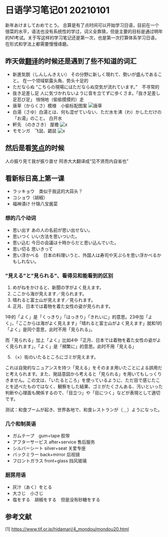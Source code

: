 # 日语学习笔记01 20210101

新年あけましておめでとう。
总算是有了点时间可以开始学习日语，目前在一个很菜的水平，语法也没有系统性的学过，词义全靠猜，但是主要的目标是通过明年的N1考试。关于写这样的学习笔记还是第一次，也是第一次打算体系学习日语，在形式和学法上都需要慢慢琢磨。

## 昨天做[翻译](https://www.bilibili.com/video/BV1Ap4y1B7NE)的时候还是遇到了些不知道的词汇

+ 新進気鋭（しんしんきえい） その分野に新しく現れて、勢いが盛んであること。 在一个领域崭露头角、势头十足的
+ ただならぬ “こちらの現場にはただならぬ空気が流れています。”　不寻常的
+ 抜き足差し足  人に気づかれないように音を立てずに歩くさま。「抜き足差し足忍び足」 悄悄地（偷偷摸摸的）走
+ 唐草（からくさ）模様　小偷标配图案 ![唐草](/img/01/1.jpg)
+ 白湯（さゆ）白湯とは、何も混ぜていない、ただ水を沸（わ）かしただけの「お湯」のこと。 白开水
+ 軒先 （のきさき） 屋檐 ![x](/img/01/2.jpg)
+ モモンガ　飞鼠、鼯鼠 ![x](/img/01/3.jpg)

## 然后是看[笑点](https://www.bilibili.com/video/BV1Uy4y1e7ov)的时候 

人の振り見て我が振り直せ 阿赤大大翻译成“见不贤而内自省也”

## 看新标日高上第一课

+ ラッキョウ　类似于我这的大蒜头？
+ コショウ（胡椒）
+ 福神漬け 什锦八宝酱菜

### 想的几个动词

+ 思い出す    あの人の名前が思い出せない。
+ 思いつく    いい方法を思いついた。
+ 思い込む    今日の会議は十時からだと思い込んでいた。
+ 思い切る    思いきって
+ 思い浮かべる　日本の料理いうと、外国人は寿司や天ぷらを思い浮かべるかもしれない。

### ”見える”と”見られる”、看得见和能看到的区别

1. めがねをかけると、新聞の字がよく見えます。
2. ここから海が見えます／見られます。
3. 晴れると富士山が見えます／見られます。
4. 正月、日本では着物を着た女性の姿が見られます。

1中的「よく」是「くっきり」「はっきり」「きれいに」的意思。23中加「よく」，「ここからは海がよく見えます」「晴れると富士山がよく見えます」就和1的「よく」是同个意思，此时不用「見られる」。

而「見られる」加上「よく」比如4中「正月、日本では着物を着た女性の姿がよく見られます」，「よく」是「頻繁に」的意思。此时不用「見える」

5. （×）街のいたるところにゴミが見えます。

これは自発的なニュアンスを持つ「見える」をそのまま用いたことによる誤用だと考えられます。また、発話意図から考えると「見られる」を用いてもしっくりきません。この文は、「いたるところ」を使っているように、ただ目で感じたことを述べたものではなく、観察をした結果、ゴミがたくさんある、汚いといった判断や心理面も関係するので、「目立つ」や「目につく」などが表現として適切です。

测试：和食ブームが起き、世界各地で、和食レストランが（＿）ようになった。

### 几个和制英语

+ ガムテープ　gum+tape  胶带
+ アフターサービス after+service 售后服务
+ シルバーシート silver+seat 关爱专座
+ バックミラー    back+mirror  后视镜
+ フロントガラス   front+glass 挡风玻璃

### 厨房用语

+ 灰汁（あく）をとる
+ 大さじ　小さじ
+ 塩をする　胡椒をする　但是没有砂糖をする

## 参考文献

[1] https://www.tjf.or.jp/hidamari/4_mondou/mondou20.html